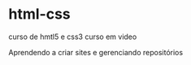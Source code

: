 # html-css
curso de hmtl5 e css3 curso em video

Aprendendo a criar sites e gerenciando repositórios
